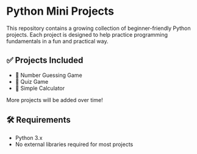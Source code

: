 # Python Mini Projects

This repository contains a growing collection of beginner-friendly Python projects. Each project is designed to help practice programming fundamentals in a fun and practical way.

## ✅ Projects Included

- 🎯 Number Guessing Game  
- 🧠 Quiz Game  
- 🧮 Simple Calculator  

More projects will be added over time!
## 🛠️ Requirements

- Python 3.x  
- No external libraries required for most projects





